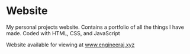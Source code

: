 # Website
My personal projects website. Contains a portfolio of all the things I have made.
Coded with HTML, CSS, and JavaScript

Website available for viewing at www.engineeraj.xyz
